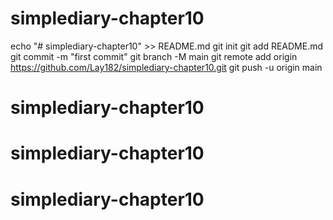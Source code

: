 # simplediary-chapter10

echo "# simplediary-chapter10" >> README.md
git init
git add README.md
git commit -m "first commit"
git branch -M main
git remote add origin https://github.com/Lay182/simplediary-chapter10.git
git push -u origin main
# simplediary-chapter10
# simplediary-chapter10
# simplediary-chapter10
